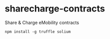 # sharecharge-contracts
Share &amp; Charge eMobility contracts

```
npm install -g truffle solium
```